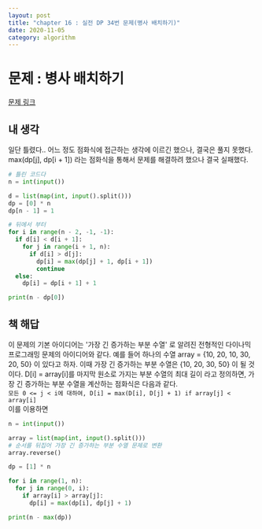 ```yaml
---
layout: post
title: "chapter 16 : 실전 DP 34번 문제(병사 배치하기)"
date: 2020-11-05
category: algorithm
---
```

# 문제 : 병사 배치하기
[문제 링크](https://www.acmicpc.net/problem/18353)

## 내 생각
일단 틀렸다.. 어느 정도 점화식에 접근하는 생각에 이르긴 했으나, 결국은 풀지 못했다. max(dp[j], dp[i + 1]) 라는 점화식을 통해서 문제를 해결하려 했으나 결국 실패했다.   
```python
# 틀린 코드다
n = int(input())

d = list(map(int, input().split()))
dp = [0] * n
dp[n - 1] = 1

# 뒤에서 부터
for i in range(n - 2, -1, -1):
  if d[i] < d[i + 1]:
    for j in range(i + 1, n):
      if d[i] > d[j]:
        dp[i] = max(dp[j] + 1, dp[i + 1])
        continue    
  else:
    dp[i] = dp[i + 1] + 1

print(n - dp[0])
```
## 책 해답
이 문제의 기본 아이디어는 '가장 긴 증가하는 부분 수열' 로 알려진 전형적인 다이나믹 프로그래밍 문제의 아이디어와 같다. 예를 들어 하나의 수열 array = {10, 20, 10, 30, 20, 50} 이 있다고 하자. 이때 가장 긴 증가하는 부분 수열은 {10, 20, 30, 50} 이 될 것이다. D[i] = array[i]를 마지막 원소로 가지는 부분 수열의 최대 길이 라고 정의하면, 가장 긴 증가하는 부분 수열을 계산하는 점화식은 다음과 같다.   
`모든 0 <= j < i에 대하여, D[i] = max(D[i], D[j] + 1) if array[j] < array[i]`   
이를 이용하면
```python
n = int(input())

array = list(map(int, input().split()))
# 순서를 뒤집어 가장 긴 증가하는 부분 수열 문제로 변환
array.reverse()

dp = [1] * n

for i in range(1, n):
  for j in range(0, i):
    if array[i] > array[j]:
      dp[i] = max(dp[i], dp[j] + 1)

print(n - max(dp))
```
